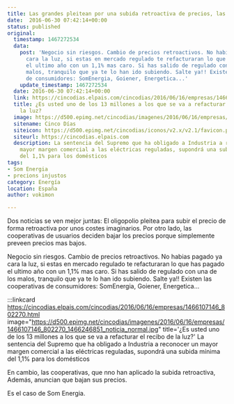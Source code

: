 ```yaml
---
title: Las grandes pleitean por una subida retroactiva de precios, las cooperativas lo bajan
date:  2016-06-30 07:42:14+00:00
status: published
original:
  timestamp: 1467272534
  data:
    post: 'Negocio sin riesgos. Cambio de precios retroactivos. No habias pagado ya
      cara la luz, si estas en mercado regulado te refacturaran lo que has pagado
      el ultimo año con un 1,1% mas caro. Si has salido de regulado con una de los
      malos, tranquilo que ya te lo han ido subiendo. Salte ya!! Existen las cooperativas
      de consumidores: SomEnergia, Goiener, Energetica...'
    update_timestamp: 1467272534
  date: 2016-06-30 07:42:14+00:00
  link: https://cincodias.elpais.com/cincodias/2016/06/16/empresas/1466107146_802270.html
  title: ¿Es usted uno de los 13 millones a los que se va a refacturar el recibo de
    la luz?
  image: https://d500.epimg.net/cincodias/imagenes/2016/06/16/empresas/1466107146_802270_1466246851_noticia_normal.jpg
  sitename: Cinco Días
  siteicon: https://d500.epimg.net/cincodias/iconos/v2.x/v2.1/favicon.png
  siteurl: https://cincodias.elpais.com
  description: La sentencia del Supremo que ha obligado a Industria a reconocer un
    mayor margen comercial a las eléctricas reguladas, supondrá una subida mínima
    del 1,1% para los domésticos
tags:
- Som Energia
- precions injustos
category: Energía
location: España
author: vokimon

---
```

Dos noticias se ven mejor juntas:
El oligopolio pleitea para subir el precio de forma retroactiva por unos costes imaginarios.
Por otro lado, las cooperativas de usuarios deciden bajar los precios porque simplemente preveen precios mas bajos.

Negocio sin riesgos. Cambio de precios retroactivos. No habias pagado ya cara la luz, si estas en mercado regulado te refacturaran lo que has pagado el ultimo año con un 1,1% mas caro. Si has salido de regulado con una de los malos, tranquilo que ya te lo han ido subiendo. Salte ya!! Existen las cooperativas de consumidores: SomEnergia, Goiener, Energetica...

:::linkcard https://cincodias.elpais.com/cincodias/2016/06/16/empresas/1466107146_802270.html image="https://d500.epimg.net/cincodias/imagenes/2016/06/16/empresas/1466107146_802270_1466246851_noticia_normal.jpg" title='¿Es usted uno de los 13 millones a los que se va a refacturar el recibo de la luz?'
   La sentencia del Supremo que ha obligado a Industria a reconocer un mayor margen comercial a las eléctricas reguladas, supondrá una subida mínima del 1,1% para los domésticos

En cambio, las cooperativas,
que nno han aplicado la subida retroactiva,
Además, anuncian que bajan sus precios.

Es el caso de Som Energia.



